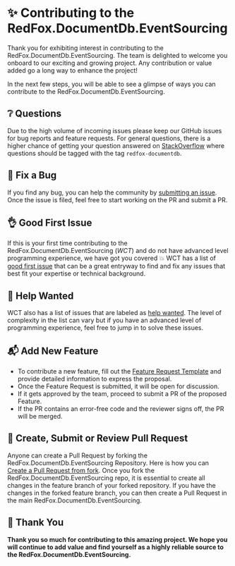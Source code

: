 # ✨ Contributing to the RedFox.DocumentDb.EventSourcing

Thank you for exhibiting interest in contributing to the RedFox.DocumentDb.EventSourcing. The team is delighted to welcome you onboard to our exciting and growing project. Any contribution or value added go a long way to enhance the project!

In the next few steps, you will be able to see a glimpse of ways you can contribute to the RedFox.DocumentDb.EventSourcing.

## ❔ Questions <a name="question"></a>

Due to the high volume of incoming issues please keep our GitHub issues for bug reports and feature requests. For general questions, there is a higher chance of getting your question answered on [StackOverflow](https://stackoverflow.com/questions/tagged/redfox-documentdb) where questions should be tagged with the tag `redfox-documentdb`.

## 🐛 Fix a Bug <a name="bug"></a>

If you find any bug, you can help the community by [submitting an issue](https://github.com/redfoxdb/documentdb.eventsourcing/issues/new?labels=bug+:bug:&title=[Bug]). Once the issue is filed, feel free to start working on the PR and submit a PR.

## 👌 Good First Issue <a name="issue"></a>

If this is your first time contributing to the RedFox.DocumentDb.EventSourcing (_WCT_) and do not have advanced level programming experience, we have got you covered 💥 WCT has a list of [good first issue](https://github.com/redfoxdb/documentdb.eventsourcing/labels/good%20first%20issue) that can be a great entryway to find and fix any issues that best fit your expertise or technical background.

## 🙋 Help Wanted <a name="help"></a>

WCT also has a list of issues that are labeled as [help wanted](https://github.com/redfoxdb/documentdb.eventsourcing/labels/help%20wanted). The level of complexity in the list can vary but if you have an advanced level of programming experience, feel free to jump in to solve these issues.

## 📬 Add New Feature <a name="feature"></a>

- To contribute a new feature, fill out the [Feature Request Template](https://github.com/redfoxdb/documentdb.eventsourcing/issues/new?template=feature_request.md&labels=feature+request+:mailbox_with_mail:&title=[Feature]) and provide detailed information to express the proposal.
- Once the Feature Request is submitted, it will be open for discussion.
- If it gets approved by the team, proceed to submit a PR of the proposed Feature.
- If the PR contains an error-free code and the reviewer signs off, the PR will be merged.

## 🚀 Create, Submit or Review Pull Request <a name="pr"></a>

Anyone can create a Pull Request by forking the RedFox.DocumentDb.EventSourcing Repository. Here is how you can [Create a Pull Request from fork](https://help.github.com/en/github/collaborating-with-issues-and-pull-requests/creating-a-pull-request-from-a-fork). Once you fork the RedFox.DocumentDb.EventSourcing repo, it is essential to create all changes in the feature branch of your forked repository. If you have the changes in the forked feature branch, you can then create a Pull Request in the main RedFox.DocumentDb.EventSourcing.

## 💙 Thank You

**Thank you so much for contributing to this amazing project. We hope you will continue to add value and find yourself as a highly reliable source to the RedFox.DocumentDb.EventSourcing.**
